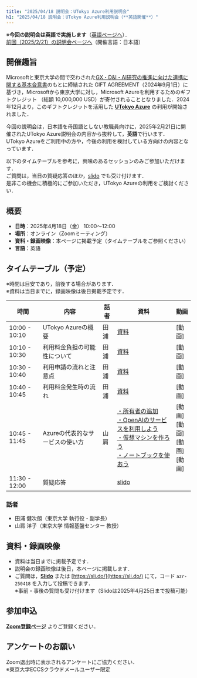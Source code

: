 ```yaml
---
title: "2025/04/18 説明会：UTokyo Azure利用説明会"
h1: "2025/04/18 説明会：UTokyo Azure利用説明会（**英語開催**）"
---
```


※**今回の説明会は英語で実施します**（[英語ページへ](/en/events/2025-04-18/)）．<br>
[前回（2025/2/21）の説明会ページへ](/events/2025-02-21/)（開催言語：日本語）

## 開催趣旨

Microsoftと東京大学の間で交わされた[GX・D&I・AI研究の推進に向けた連携に関する基本合意書](https://www.u-tokyo.ac.jp/focus/ja/articles/z1701_00012.html)のもとに締結された GIFT AGREEMENT（2024年9月1日）に基づき，Microsoftから東京大学に対し，Microsoft Azureを利用するためのギフトクレジット （総額 10,000,000 USD）が寄付されることとなりました．2024年12月より，このギフトクレジットを活用した [**UTokyo Azure**](/research_computing/utokyo_azure/) の利用が開始されました．

今回の説明会は，日本語を母国語としない教職員向けに，2025年2月21日に開催されたUTokyo Azure説明会の内容から抜粋して，**英語**で行います．  
UTokyo Azureをご利用中の方や，今後の利用を検討している方向けの内容となっています．

以下のタイムテーブルを参考に，興味のあるセッションのみご参加いただけます．  
ご質問は，当日の質疑応答のほか，[slido](https://app.sli.do/event/4wZSDZmLxCteBuC5p8T3Jz) でも受け付けます．  
是非この機会に積極的にご参加いただき，UTokyo Azureの利用をご検討ください．

## 概要
- **日時**：2025年4月18日（金） 10:00〜12:00  
- **場所**：オンライン（Zoomミーティング）  
- **資料・録画映像**：本ページに掲載予定（タイムテーブルをご参照ください）  
- **言語**：英語

## タイムテーブル（予定）
※時間は目安であり，前後する場合があります．  
※資料は当日までに，録画映像は後日掲載予定です．

| 時間 | 内容 | 話者 | 資料 | 動画 |
|------|------|------|------|------|
| 10:00 - 10:10 | UTokyo Azureの概要 | 田浦 | [資料](/events/2025-04-18/slides/1_introduction.pdf) | [動画] |
| 10:10 - 10:30 | 利用料金負担の可能性について | 田浦 | [資料](/events/2025-04-18/slides/2_possibility_of_charges.pdf) | [動画] |
| 10:30 - 10:40 | 利用申請の流れと注意点 | 田浦 | [資料](/events/2025-04-18/slides/3_how_to_apply.pdf) | [動画] |
| 10:40 - 10:45 | 利用料金発生時の流れ | 田浦 | [資料](/events/2025-04-18/slides/4_how_to_pay.pdf) | [動画] |
| 10:45 - 11:45 | Azureの代表的なサービスの使い方 | 山肩 | [・所有者の追加](/events/2025-04-18/slides/5-1_Assign_Owner_Role.pdf)<br>[・OpenAIのサービスを利用しよう](/events/2025-04-18/slides/5-2_Using_Azure_OpenAI_Service.pdf)<br>[・仮想マシンを作ろう](/events/2025-04-18/slides/5-3_Create_Virtual_Machine.pdf)<br>[・ノートブックを使おう](/events/2025-04-18/slides/5-4_Using_Notebooks.pdf) | [動画]<br>[動画]<br>[動画]<br>[動画] |
| 11:30 - 12:00 | 質疑応答 |  | [slido](https://app.sli.do/event/4wZSDZmLxCteBuC5p8T3Jz) |  |

### 話者
- 田浦 健次朗（東京大学 執行役・副学長）  
- 山肩 洋子（東京大学 情報基盤センター 教授）

## 資料・録画映像

- 資料は当日までに掲載予定です．  
- 説明会の録画映像は後日，本ページに掲載します．  
- ご質問は，[**Slido**](https://app.sli.do/event/4wZSDZmLxCteBuC5p8T3Jz) または [https://sli.do/](https://sli.do/) にて，コード `azr-250418` を入力して投稿できます．  
  ※事前・事後の質問も受け付けます（Slidoは2025年4月25日まで投稿可能）

## 参加申込

[**Zoom登録ページ**](https://u-tokyo-ac-jp.zoom.us/meeting/register/02NEbc1gS8-NOkQM36Ohkw) よりご登録ください．

## アンケートのお願い

Zoom退出時に表示されるアンケートにご協力ください．  
※東京大学ECCSクラウドメールユーザー限定

